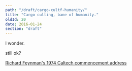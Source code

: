```yaml
---
path: "/draft/cargo-cultf-humanity/"
title: "Cargo culting, bane of humanity."
oldId: 20
date: 2016-01-24
section: "draft"
---
```

I wonder.

still ok?

[Richard Feynman's 1974 Caltech commencement address](http://www.lhup.edu/~DSIMANEK/cargocul.htm)